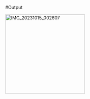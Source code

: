 #Output

<img src="https://github.com/user-attachments/assets/276c5269-426b-4fe4-af37-0fd37f1e153d" alt="IMG_20231015_002607" width="250"/>
